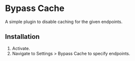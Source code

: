 # Bypass Cache

A simple plugin to disable caching for the given endpoints.

## Installation

1. Activate.
1. Navigate to Settings > Bypass Cache to specify endpoints.
